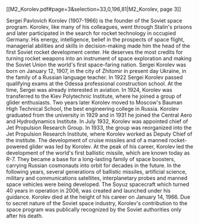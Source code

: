 [[M2_Korolev.pdf#page=3&selection=33,0,196,81|M2_Korolev, page 3]]

Sergei Pavlovich Korolev (1907-1966) is the founder of the Soviet space program. Korolev, like many of his colleagues, went through Stalin's prisons and later participated in the search for rocket technology in occupied Germany. His energy, intelligence, belief in the prospects of space flight, managerial abilities and skills in decision-making made him the head of the first Soviet rocket development center. He deserves the most credits for turning rocket weapons into an instrument of space exploration and making the Soviet Union the world's first space-faring nation. Sergei Korolev was born on January 12, 1907, in the city of Zhitomir in present day Ukraine, in the family of a Russian language teacher. In 1922 Sergei Korolev passed qualifying exams at the Odessa professional construction school. At the time, Sergei was already interested in aviation. In 1924, Korolev was transferred to the Kiev Polytechnic Institute, where he joined a group of glider enthusiasts. Two years later Korolev moved to Moscow's Bauman High Technical School, the best engineering college in Russia. Korolev graduated from the university in 1929 and in 1931 he joined the Central Aero and Hydrodynamics Institute. In July 1932, Korolev was appointed chief of Jet Propulsion Research Group. In 1933, the group was reorganized into the Jet Propulsion Research Institute, where Korolev worked as Deputy Chief of the institute. The development of cruise missiles and of a manned rocket-powered glider was led by Korolev. At the peak of his career, Korolev led the development of the world's first ballistic missile, which are known today as R-7. They became a base for a long-lasting family of space boosters, carrying Russian cosmonauts into orbit for decades in the future. In the following years, several generations of ballistic missiles, artificial science, military and communications satellites, interplanetary probes and manned space vehicles were being developed. The Soyuz spacecraft which turned 40 years in operation in 2006, was created and launched under his guidance. Korolev died at the height of his career on January 14, 1966. Due to secret nature of the Soviet space industry, Korolev's contribution to the space program was publically recognized by the Soviet authorities only after his death. 